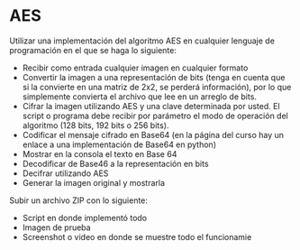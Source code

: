# AES

Utilizar una implementación del algoritmo AES en cualquier lenguaje de programación en el que se haga lo siguiente:

- Recibir como entrada cualquier imagen en cualquier formato
- Convertir la imagen a una representación de bits (tenga en cuenta que si la
  convierte en una matriz de 2x2, se perderá información), por lo que simplemente
	convierta el archivo que lee en un arreglo de bits.
- Cifrar la imagen utilizando AES y una clave determinada por usted. El script o
  programa debe recibir por parámetro el modo de operación del algoritmo (128
	bits, 192 bits o 256 bits).
- Codificar el mensaje cifrado en Base64 (en la página del curso hay un enlace a
  una implementación de Base64 en python)
- Mostrar en la consola el texto en Base 64
- Decodificar de Base46 a la representación en bits
- Decifrar utilizando AES
- Generar la imagen original y mostrarla

Subir un archivo ZIP con lo siguiente:

- Script en donde implementó todo
- Imagen de prueba
- Screenshot o video en donde se muestre todo el funcionamie